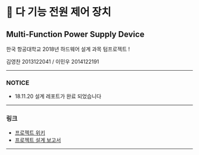 # 🔌 다 기능 전원 제어 장치
##      Multi-Function Power Supply Device

한국 항공대학교 2018년 하드웨어 설계 과목 텀프로젝트 !

김영찬 2013122041 / 이민우 2014122191 

***
### NOTICE
- 18.11.20 설계 레포트가 완료 되었습니다

***

### 링크
* [프로젝트 위키]()
* [프로젝트 설계 보고서]()

***
